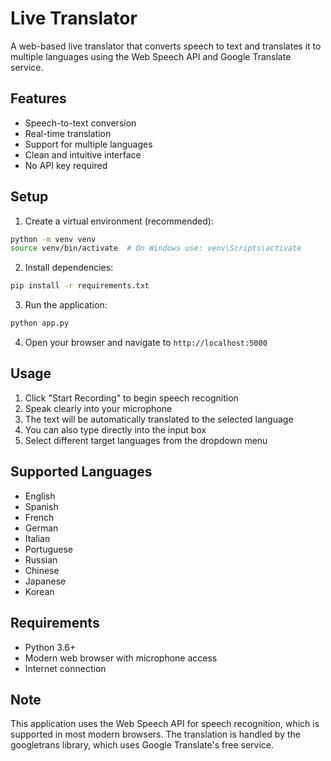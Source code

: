 # Live Translator

A web-based live translator that converts speech to text and translates it to multiple languages using the Web Speech API and Google Translate service.

## Features

- Speech-to-text conversion
- Real-time translation
- Support for multiple languages
- Clean and intuitive interface
- No API key required

## Setup

1. Create a virtual environment (recommended):
```bash
python -m venv venv
source venv/bin/activate  # On Windows use: venv\Scripts\activate
```

2. Install dependencies:
```bash
pip install -r requirements.txt
```

3. Run the application:
```bash
python app.py
```

4. Open your browser and navigate to `http://localhost:5000`

## Usage

1. Click "Start Recording" to begin speech recognition
2. Speak clearly into your microphone
3. The text will be automatically translated to the selected language
4. You can also type directly into the input box
5. Select different target languages from the dropdown menu

## Supported Languages

- English
- Spanish
- French
- German
- Italian
- Portuguese
- Russian
- Chinese
- Japanese
- Korean

## Requirements

- Python 3.6+
- Modern web browser with microphone access
- Internet connection

## Note

This application uses the Web Speech API for speech recognition, which is supported in most modern browsers. The translation is handled by the googletrans library, which uses Google Translate's free service. 
